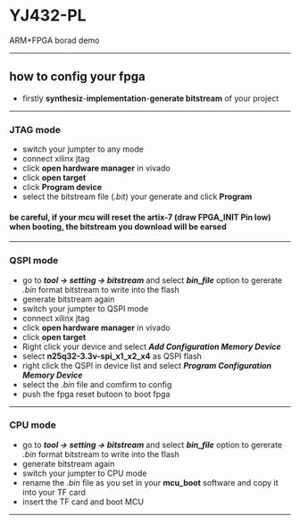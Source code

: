 # YJ432-PL
ARM+FPGA borad demo

-------------------------------------

## how to config your fpga

* firstly **synthesiz**-**implementation**-**generate bitstream** of your project

---------------

### JTAG mode
* switch your jumpter to any mode
* connect xilinx jtag 
* click **open hardware manager** in vivado
* click **open target**
* click **Program device**
* select the bitstream file (*.bit*) your generate and click **Program**

#### be careful, if your mcu will reset the artix-7 (draw **FPGA_INIT** Pin low) when booting, the bitstream you download will be earsed

------------

### QSPI mode

* go to ***tool -> setting -> bitstream*** and select ***bin_file*** option to gererate *.bin* format bitstream to write into the flash
* generate bitstream again
* switch your jumpter to QSPI mode
* connect xilinx jtag 
* click **open hardware manager** in vivado
* click **open target**
* Right click your device and select ***Add Configuration Memory Device*** 
* select **n25q32-3.3v-spi_x1_x2_x4** as QSPI flash
* right click the QSPI in device list and select ***Program Configuration Memory Device***
* select the *.bin* file and comfirm to config
* push the fpga reset butoon to boot fpga

-----------------------

### CPU mode

* go to ***tool -> setting -> bitstream*** and select ***bin_file*** option to gererate *.bin* format bitstream to write into the flash
* generate bitstream again
* switch your jumpter to CPU mode
* rename the *.bin* file as you set in your **mcu_boot** software and copy it into your TF card
* insert the TF card and boot MCU

------------------------------------------



